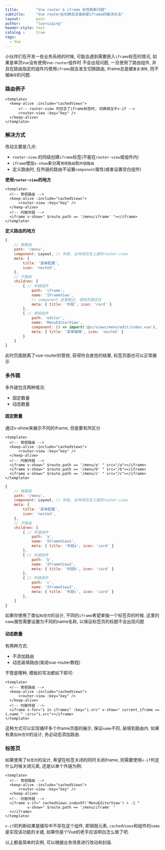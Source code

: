```yaml
---
title:        "Vue router & iframe 标签刷新问题"
subtitle:     "Vue router在切换后总是刷新iframe的解决办法"
layout:       post
author:       "luoruiqing"
header-style: text
catalog :     true
tags:
  - Vue
---
```




小伙伴们在开发一些业务系统的时候, 可能会遇到需要嵌入`iframe`标签的情况, 如果是单页`Vue`没有使用`Vue-router`组件时 不会出现问题, 一旦使用了路由组件, 并且在路由指定的组件内使用`iframe`就会发生切换路由, iframe总是被`重复清除`, 而不被`缓存`的问题.


### 路由例子

```vue
<template>
  <keep-alive :include="cachedViews">
      <!-- router-view 内包含了iframe标签时, 切换相当于v-if -->
      <router-view :key="key" />
  </keep-alive>
</template>
```

### 解决方式

改动主要是几点:

- `router-view` 的同级创建`iframe`标签(不能在`router-view`或组件内)
- `iframe`增加`v-show`来分离`常规路由`和`外链路由`
- 定义路由时, 在外链的路由不设置`component`属性(或者设置空白组件)

**使用`router-view`的地方**
```vue
<template>
  <!-- 常规路由 -->
  <keep-alive :include="cachedViews">
      <router-view :key="key" />
  </keep-alive>
  <!-- 内嵌外链 -->
  <iframe v-show=" $route.path == '/menu/iframe' "></iframe>
</template>
```

**定义路由的地方**

```js
{
    // 根路由
    path: '/menu',
    component: Layout, // 布局, 此布局包含上面的router-view
    meta: {
        title: '菜单配置',
        icon: 'nested',
    },
    // 子路由
    children: [
        { // 外链组件
            path: 'iframe',
            name: 'IFrameView',
            // component 这里跳过, 保持页面空白
            meta: { title: '外链', icon: 'card' }
        },
        { // 常规组件
            path: 'editor',
            name: 'MenuEditorView',
            component: () => import('@pc/views/menu/edit/index.vue'),
            meta: { title: '菜单编辑', icon: 'nested' }
        }
    ]
}
```

此时页面脱离了vue-router的管控, 获得符合直觉的结果, 标签页面也可以正常展示


### 多外链

多外链包含两种情况:

- 固定数量
- 动态数量


#### 固定数量

通过v-show来展示不同的iframe, 但是要有所区分

```vue
<template>
  <!-- 常规路由 -->
  <keep-alive :include="cachedViews">
      <router-view :key="key" />
  </keep-alive>
  <!-- 内嵌外链 -->
  <iframe v-show=" $route.path == '/menu/a' " src="/a"></iframe>
  <iframe v-show=" $route.path == '/menu/b' " src="/b"></iframe>
  <iframe v-show=" $route.path == '/menu/c' " src="/c"></iframe>
</template>
```

```js
{
    // 根路由
    path: '/menu',
    component: Layout, // 布局, 此布局包含上面的router-view
    meta: {
        title: '菜单配置',
        icon: 'nested',
    },
    // 子路由
    children: [
        { // 外链组件
            path: 'a',
            name: 'IFrameView1',
            meta: { title: '外链a', icon: 'card' }
        },
        { // 外链组件
            path: 'b',
            name: 'IFrameView2',
            meta: { title: '外链b', icon: 'card' }
        },
        { // 外链组件
            path: 'c',
            name: 'IFrameView3',
            meta: { title: '外链c', icon: 'card' }
        },
    ]
}
```

如果你使用了类似`标签页`的设计, 不同的`iframe`希望单独一个标签页的时候. 这里的`name`属性需要设置为不同的name名称, 以保证标签页的标题不会出现问题 


#### 动态数量

有两种方式:
- 不添加路由
- 动态装填路由(查阅vue-router教程)

不管是哪种, 模板的写法都如下即可:

```vue
<template>
  <!-- 常规路由 -->
  <keep-alive :include="cachedViews">
      <router-view :key="key" />
  </keep-alive>
  <!-- 内嵌外链 -->
  <iframe v-for="i in iframes" :key="i.src" v-show=" current_iframe == i.name " :src="i.src"></iframe>
</template>
```

这种方式可以实现循环多个iframe页面的展示, 保证`name`不同, 装填到路由内. 如果有类似`标签页`的设计, 务必动态添加路由.

### 标签页

如果使用了`标签页`的设计, 希望在标签关闭的同时关闭iframe, 则需要使用`v-if`判定什么时候关闭元素, 还是以单个外链为例:


```vue
<template>
  <!-- 常规路由 -->
  <keep-alive :include="cachedViews">
      <router-view :key="key" />
  </keep-alive>
  <!-- 内嵌外链 -->
  <iframe v-if=" cachedViews.indexOf('MenuEditorView') > -1 "
          v-show=" $route.path == '/menu/iframe' "
  ></iframe>
</template>
```

`v-if`的判断如果是缓存中不存在这个组件, 即销毁元素, `cachedViews`和组件的`name`是实现该功能的关键, 如果你是个Vue的老手应该明白怎么做了吧.

以上都是简单的实例, 可以根据业务场景进行改动和封装.




